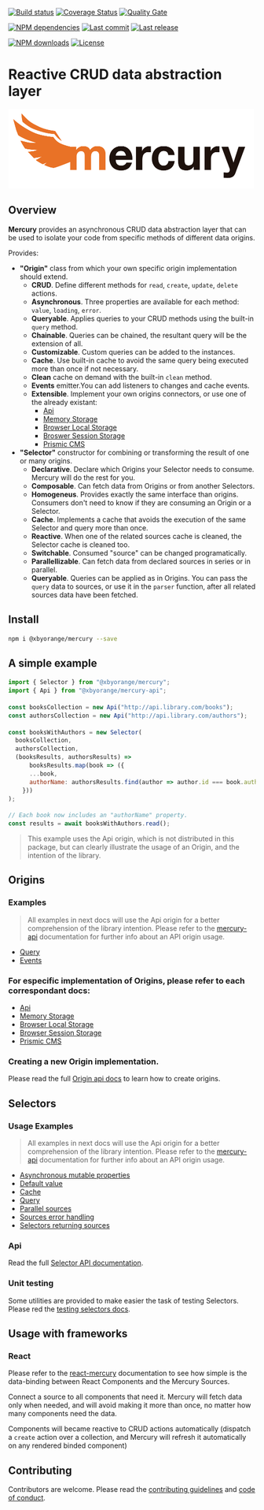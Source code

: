 [![Build status][travisci-image]][travisci-url] [![Coverage Status][coveralls-image]][coveralls-url] [![Quality Gate][quality-gate-image]][quality-gate-url]

[![NPM dependencies][npm-dependencies-image]][npm-dependencies-url] [![Last commit][last-commit-image]][last-commit-url] [![Last release][release-image]][release-url] 

[![NPM downloads][npm-downloads-image]][npm-downloads-url] [![License][license-image]][license-url]

# Reactive CRUD data abstraction layer

![Mercury Logo](assets/logos/mercury_name_black_500.png)

## Overview

__Mercury__ provides an asynchronous CRUD data abstraction layer that can be used to isolate your code from specific methods of different data origins.

Provides:

* __"Origin"__ class from which your own specific origin implementation should extend.
  * __CRUD__. Define different methods for `read`, `create`, `update`, `delete` actions.
  * __Asynchronous__. Three properties are available for each method: `value`, `loading`, `error`.
  * __Queryable__. Applies queries to your CRUD methods using the built-in `query` method.
  * __Chainable__. Queries can be chained, the resultant query will be the extension of all.
  * __Customizable__. Custom queries can be added to the instances.
  * __Cache__. Use built-in cache to avoid the same query being executed more than once if not necessary.
  * __Clean__ cache on demand with the built-in `clean` method.
  * __Events__ emitter.You can add listeners to changes and cache events.
  * __Extensible__. Implement your own origins connectors, or use one of the already existant:
    * [Api][mercury-api-url]
    * [Memory Storage][mercury-memory-url]
    * [Browser Local Storage][mercury-browser-storage-url]
    * [Broswer Session Storage][mercury-browser-storage-url]
    * [Prismic CMS][mercury-prismic-url]
* __"Selector"__ constructor for combining or transforming the result of one or many origins.
  * __Declarative__. Declare which Origins your Selector needs to consume. Mercury will do the rest for you.
  * __Composable__. Can fetch data from Origins or from another Selectors.
  * __Homogeneus__. Provides exactly the same interface than origins. Consumers don't need to know if they are consuming an Origin or a Selector.
  * __Cache__. Implements a cache that avoids the execution of the same Selector and query more than once.
  * __Reactive__. When one of the related sources cache is cleaned, the Selector cache is cleaned too.
  * __Switchable__. Consumed "source" can be changed programatically.
  * __Parallellizable__. Can fetch data from declared sources in series or in parallel.
  * __Queryable__. Queries can be applied as in Origins. You can pass the `query` data to sources, or use it in the `parser` function, after all related sources data have been fetched.

## Install

```bash
npm i @xbyorange/mercury --save
```

## A simple example

```js
import { Selector } from "@xbyorange/mercury";
import { Api } from "@xbyorange/mercury-api";

const booksCollection = new Api("http://api.library.com/books");
const authorsCollection = new Api("http://api.library.com/authors");

const booksWithAuthors = new Selector(
  booksCollection,
  authorsCollection,
  (booksResults, authorsResults) =>
      booksResults.map(book => ({
      ...book,
      authorName: authorsResults.find(author => author.id === book.author)
    }))
);

// Each book now includes an "authorName" property.
const results = await booksWithAuthors.read();

```

> This example uses the Api origin, which is not distributed in this package, but can clearly illustrate the usage of an Origin, and the intention of the library.

## Origins

### Examples

> All examples in next docs will use the Api origin for a better comprehension of the library intention. Please refer to the [mercury-api][mercury-api-url] documentation for further info about an API origin usage.

* [Query](docs/origin/query.md)
* [Events](docs/origin/events.md)

### For especific implementation of Origins, please refer to each correspondant docs:

* [Api][mercury-api-url]
* [Memory Storage][mercury-memory-url]
* [Browser Local Storage][mercury-browser-storage-url]
* [Browser Session Storage][mercury-browser-storage-url]
* [Prismic CMS][mercury-prismic-url]

### Creating a new Origin implementation.

Please read the full [Origin api docs](docs/origin/api.md) to learn how to create origins.

## Selectors

### Usage Examples

> All examples in next docs will use the Api origin for a better comprehension of the library intention. Please refer to the [mercury-api][mercury-api-url] documentation for further info about an API origin usage.

* [Asynchronous mutable properties](docs/selector/asynchronous-mutable-properties.md)
* [Default value](docs/selector/default-value.md)
* [Cache](docs/selector/cache.md)
* [Query](docs/selector/query.md)
* [Parallel sources](docs/selector/parallel-sources.md)
* [Sources error handling](docs/selector/sources-error-handling.md)
* [Selectors returning sources](docs/selector/selectors-returning-sources.md)

### Api

Read the full [Selector API documentation](docs/selector/api.md).

### Unit testing

Some utilities are provided to make easier the task of testing Selectors. Please red the [testing selectors docs](docs/selector/testing.md).

## Usage with frameworks

### React

Please refer to the [react-mercury][react-mercury-url] documentation to see how simple is the data-binding between React Components and the Mercury Sources.

Connect a source to all components that need it. Mercury will fetch data only when needed, and will avoid making it more than once, no matter how many components need the data.

Components will became reactive to CRUD actions automatically (dispatch a `create` action over a collection, and Mercury will refresh it automatically on any rendered binded component)

## Contributing

Contributors are welcome.
Please read the [contributing guidelines](.github/CONTRIBUTING.md) and [code of conduct](.github/CODE_OF_CONDUCT.md).

[mercury-api-url]: https://github.com/xbyorange/mercury-api
[mercury-memory-url]: https://github.com/xbyorange/mercury-memory
[mercury-browser-storage-url]: https://github.com/xbyorange/mercury-browser-storage
[mercury-prismic-url]: https://github.com/xbyorange/mercury-prismic
[react-mercury-url]: https://github.com/xbyorange/react-mercury

[coveralls-image]: https://coveralls.io/repos/github/xbyorange/mercury/badge.svg
[coveralls-url]: https://coveralls.io/github/xbyorange/mercury
[travisci-image]: https://travis-ci.com/xbyorange/mercury.svg?branch=master
[travisci-url]: https://travis-ci.com/xbyorange/mercury
[last-commit-image]: https://img.shields.io/github/last-commit/xbyorange/mercury.svg
[last-commit-url]: https://github.com/xbyorange/mercury/commits
[license-image]: https://img.shields.io/npm/l/@xbyorange/mercury.svg
[license-url]: https://github.com/xbyorange/mercury/blob/master/LICENSE
[npm-downloads-image]: https://img.shields.io/npm/dm/@xbyorange/mercury.svg
[npm-downloads-url]: https://www.npmjs.com/package/@xbyorange/mercury
[npm-dependencies-image]: https://img.shields.io/david/xbyorange/mercury.svg
[npm-dependencies-url]: https://david-dm.org/xbyorange/mercury
[quality-gate-image]: https://sonarcloud.io/api/project_badges/measure?project=mercury&metric=alert_status
[quality-gate-url]: https://sonarcloud.io/dashboard?id=mercury
[release-image]: https://img.shields.io/github/release-date/xbyorange/mercury.svg
[release-url]: https://github.com/xbyorange/mercury/releases
